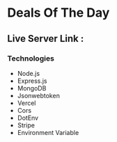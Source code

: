# Deals Of The Day

## Live Server Link :

### Technologies

- Node.js
- Express.js
- MongoDB
- Jsonwebtoken
- Vercel
- Cors
- DotEnv
- Stripe
- Environment Variable